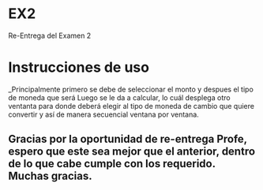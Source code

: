 # EX2
Re-Entrega del Examen 2

# Instrucciones de uso

_Principalmente primero se debe de seleccionar el monto y despues el tipo de moneda que será
Luego se le da a calcular, lo cuál desplega otro ventanta para donde deberá elegir al tipo de moneda de cambio que quiere convertir y así de manera secuencial
ventana por ventana.

## Gracias por la oportunidad de re-entrega Profe, espero que este sea mejor que el anterior, dentro de lo que cabe cumple con los requerido. Muchas gracias.
